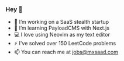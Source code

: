 ### Hey 👋

- 🔭 I’m working on a SaaS stealth startup
- 🌱 I’m learning PayloadCMS with Next.js
- 💻 I love using Neovim as my text editor
- ⚡ I've solved over 150 LeetCode problems
- 📫 You can reach me at jobs@mxsaad.com
